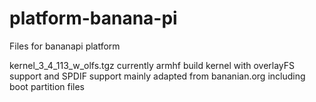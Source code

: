 # platform-banana-pi

Files for bananapi platform   

kernel_3_4_113_w_olfs.tgz
currently armhf build kernel with overlayFS support
and SPDIF support
mainly adapted from bananian.org
including boot partition files
